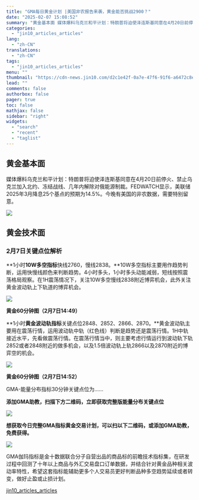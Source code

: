 ```yaml
---
title: "GMA每日黄金计划 |美国非农报告来袭，黄金能否挑战2900？"
date: "2025-02-07 15:08:52"
summary: "黄金基本面 媒体爆料乌克兰和平计划：特朗普将迫使泽连斯基同意在4月20日前停火、禁止乌克兰加入北约、..."
categories:
  - "jin10_articles_articles"
lang:
  - "zh-CN"
translations:
  - "zh-CN"
tags:
  - "jin10_articles_articles"
menu: ""
thumbnail: "https://cdn-news.jin10.com/d2c1e42f-0a7e-47f6-91f6-a6472c8e1256.jpg/lite"
lead: ""
comments: false
authorbox: false
pager: true
toc: false
mathjax: false
sidebar: "right"
widgets:
  - "search"
  - "recent"
  - "taglist"
---
```


黄金基本面
-----

媒体爆料乌克兰和平计划：特朗普将迫使泽连斯基同意在4月20日前停火、禁止乌克兰加入北约、冻结战线、几年内解除对俄能源制裁。FEDWATCH显示，美联储2025年3月降息25个基点的预期为14.5%。今晚有美国的非农数据，需要特别留意。

![](https://img.jin10.com/news/25/02/zU5KjV0xF4YFIMEW45n_K.png)




黄金技术面
-----

### 2月7日关键点位解析

**1小时****10W多空指标****快线2760，慢线2838。**10W多空指标主要用作趋势判断，运用快慢线颜色来判断趋势。4小时多头，1小时多头动能减弱，短线按照震荡格局观察。在1H震荡情况下，关注10W多空慢线2838附近博弈机会，此外关注黄金波动轨上下轨道的博弈机会。

![](https://img.jin10.com/news/25/02/wrMohr0wXm1c-OkGa7Zxx.png)



**黄金60分钟图（2月7日14:49）**




**1小时****黄金波动轨指标****关键点位2848、2852、2866、2870。**黄金波动轨主要用在震荡行情，运用波动轨中轨（红色线）判断是趋势还是震荡行情。1H中轨接近水平，先看做震荡行情。在震荡行情当中，则主要考虑行情运行到波动轨下轨2852或者2848附近的做多机会，以及1.5倍波动轨上轨2866以及2870附近的博弈空的机会。

![](https://img.jin10.com/news/25/02/79pYLdj9Vk0cAGtDEiUha.png)



**黄金60分钟图（2月7日14:52）**




GMA-能量分布指标30分钟关键点位为......

**添加GMA助教，扫描下方二维码，立即获取完整版能量分布关键点位**

![](https://img.jin10.com/news/24/07/YKfl01y9CyKuauCMSDn5X.png)




**想获取今日完整GMA指标黄金交易计划，可以扫以下二维码，或添加GMA助教，免费获得。**

![](https://img.jin10.com/news/24/07/WEkhAP4P6H8PGIT_Rys1Q.jpg)




GMA伽玛指标是金十数据联合分子自营出品的商品标的前瞻技术指标集，在研发过程中回测了十年以上商品与外汇交易盘口订单数据，并结合针对黄金品种相关波动率特性，希望这套指标能辅助更多个人交易员更好判断品种多空趋势延续或者转变，做好止盈或止损计划。

[jin10_articles_articles](https://xnews.jin10.com/details/162111)
